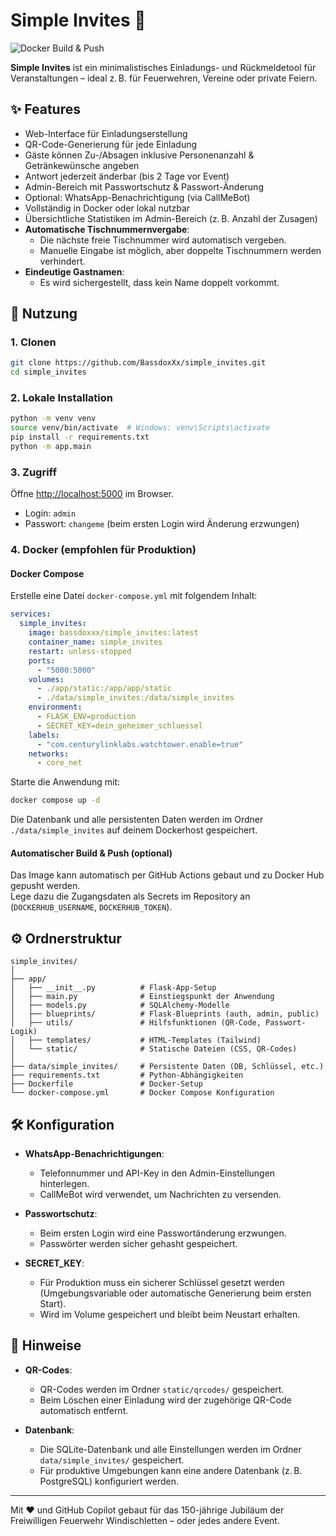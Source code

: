 # Simple Invites 🧾

![Docker Build & Push](https://github.com/BassdoxXx/simple_invites/actions/workflows/docker.yml/badge.svg)

**Simple Invites** ist ein minimalistisches Einladungs- und Rückmeldetool für Veranstaltungen – ideal z. B. für Feuerwehren, Vereine oder private Feiern.

## ✨ Features

- Web-Interface für Einladungserstellung
- QR-Code-Generierung für jede Einladung
- Gäste können Zu-/Absagen inklusive Personenanzahl & Getränkewünsche angeben
- Antwort jederzeit änderbar (bis 2 Tage vor Event)
- Admin-Bereich mit Passwortschutz & Passwort-Änderung
- Optional: WhatsApp-Benachrichtigung (via CallMeBot)
- Vollständig in Docker oder lokal nutzbar
- Übersichtliche Statistiken im Admin-Bereich (z. B. Anzahl der Zusagen)
- **Automatische Tischnummernvergabe**:
  - Die nächste freie Tischnummer wird automatisch vergeben.
  - Manuelle Eingabe ist möglich, aber doppelte Tischnummern werden verhindert.
- **Eindeutige Gastnamen**:
  - Es wird sichergestellt, dass kein Name doppelt vorkommt.

## 🚀 Nutzung

### 1. Clonen

```bash
git clone https://github.com/BassdoxXx/simple_invites.git
cd simple_invites
```

### 2. Lokale Installation

```bash
python -m venv venv
source venv/bin/activate  # Windows: venv\Scripts\activate
pip install -r requirements.txt
python -m app.main
```

### 3. Zugriff

Öffne [http://localhost:5000](http://localhost:5000) im Browser.

- Login: `admin`
- Passwort: `changeme` (beim ersten Login wird Änderung erzwungen)

### 4. Docker (empfohlen für Produktion)

#### Docker Compose

Erstelle eine Datei `docker-compose.yml` mit folgendem Inhalt:

```yaml
services:
  simple_invites:
    image: bassdoxxx/simple_invites:latest
    container_name: simple_invites
    restart: unless-stopped
    ports:
      - "5000:5000"
    volumes:
      - ./app/static:/app/app/static
      - ./data/simple_invites:/data/simple_invites
    environment:
      - FLASK_ENV=production
      - SECRET_KEY=dein_geheimer_schluessel
    labels:
      - "com.centurylinklabs.watchtower.enable=true"
    networks:
      - core_net
```

Starte die Anwendung mit:

```bash
docker compose up -d
```

Die Datenbank und alle persistenten Daten werden im Ordner `./data/simple_invites` auf deinem Dockerhost gespeichert.

#### Automatischer Build & Push (optional)

Das Image kann automatisch per GitHub Actions gebaut und zu Docker Hub gepusht werden.  
Lege dazu die Zugangsdaten als Secrets im Repository an (`DOCKERHUB_USERNAME`, `DOCKERHUB_TOKEN`).

## ⚙️ Ordnerstruktur

```
simple_invites/
│
├── app/
│   ├── __init__.py          # Flask-App-Setup
│   ├── main.py              # Einstiegspunkt der Anwendung
│   ├── models.py            # SQLAlchemy-Modelle
│   ├── blueprints/          # Flask-Blueprints (auth, admin, public)
│   ├── utils/               # Hilfsfunktionen (QR-Code, Passwort-Logik)
│   ├── templates/           # HTML-Templates (Tailwind)
│   └── static/              # Statische Dateien (CSS, QR-Codes)
│
├── data/simple_invites/     # Persistente Daten (DB, Schlüssel, etc.)
├── requirements.txt         # Python-Abhängigkeiten
├── Dockerfile               # Docker-Setup
└── docker-compose.yml       # Docker Compose Konfiguration
```

## 🛠️ Konfiguration

- **WhatsApp-Benachrichtigungen**:
  - Telefonnummer und API-Key in den Admin-Einstellungen hinterlegen.
  - CallMeBot wird verwendet, um Nachrichten zu versenden.

- **Passwortschutz**:
  - Beim ersten Login wird eine Passwortänderung erzwungen.
  - Passwörter werden sicher gehasht gespeichert.

- **SECRET_KEY**:
  - Für Produktion muss ein sicherer Schlüssel gesetzt werden (Umgebungsvariable oder automatische Generierung beim ersten Start).
  - Wird im Volume gespeichert und bleibt beim Neustart erhalten.

## 📖 Hinweise

- **QR-Codes**:
  - QR-Codes werden im Ordner `static/qrcodes/` gespeichert.
  - Beim Löschen einer Einladung wird der zugehörige QR-Code automatisch entfernt.

- **Datenbank**:
  - Die SQLite-Datenbank und alle Einstellungen werden im Ordner `data/simple_invites/` gespeichert.
  - Für produktive Umgebungen kann eine andere Datenbank (z. B. PostgreSQL) konfiguriert werden.

---

Mit ❤️ und GitHub Copilot gebaut für das 150-jährige Jubiläum der Freiwilligen Feuerwehr Windischletten – oder jedes andere Event.